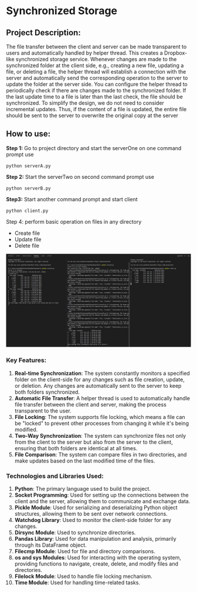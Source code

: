 # Synchronized Storage

## Project Description:

The file transfer between the client and server can be made transparent to users and automatically handled by helper thread. This creates a Dropbox-like synchronized storage service. Whenever changes are made to the synchronized folder at the client side, e.g., creating a new file, updating a file, or deleting a file, the helper thread will establish a connection with the server and automatically send the corresponding operation to the server to update the folder at the server side. You can configure the helper thread to periodically check if there are changes made to the synchronized folder. If the last update time to a file is later than the last check, the file should be synchronized. To simplify the design, we do not need to consider incremental updates. Thus, if the content of a file is updated, the entire file should be sent to the server to overwrite the original copy at the server

## How to use:

**Step 1:** Go to project directory and start the serverOne on one command prompt use

```
python serverA.py
```

**Step 2:** Start the serverTwo on second command prompt use

```
python serverB.py
```

**Step3:** Start another command prompt and start client

```
python client.py
```

Step 4: perform basic operation on files in any directory

- Create file
- Update file
- Delete file

![Untitled](https://raw.githubusercontent.com/EliteArrow/synchronized-storage/main/Screenshot.jpeg)

### Key Features:

1. **Real-time Synchronization**: The system constantly monitors a specified folder on the client-side for any changes such as file creation, update, or deletion. Any changes are automatically sent to the server to keep both folders synchronized.
2. **Automatic File Transfer**: A helper thread is used to automatically handle file transfer between the client and server, making the process transparent to the user.
3. **File Locking**: The system supports file locking, which means a file can be "locked" to prevent other processes from changing it while it's being modified.
4. **Two-Way Synchronization**: The system can synchronize files not only from the client to the server but also from the server to the client, ensuring that both folders are identical at all times.
5. **File Comparison**: The system can compare files in two directories, and make updates based on the last modified time of the files.

### Technologies and Libraries Used:

1. **Python**: The primary language used to build the project.
2. **Socket Programming**: Used for setting up the connections between the client and the server, allowing them to communicate and exchange data.
3. **Pickle Module**: Used for serializing and deserializing Python object structures, allowing them to be sent over network connections.
4. **Watchdog Library**: Used to monitor the client-side folder for any changes.
5. **Dirsync Module**: Used to synchronize directories.
6. **Pandas Library**: Used for data manipulation and analysis, primarily through its DataFrame object.
7. **Filecmp Module**: Used for file and directory comparisons.
8. **os and sys Modules**: Used for interacting with the operating system, providing functions to navigate, create, delete, and modify files and directories.
9. **Filelock Module**: Used to handle file locking mechanism.
10. **Time Module**: Used for handling time-related tasks.
